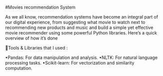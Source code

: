 #Movies recommendation System

As we all know, recommendation systems have become an integral part of our digital experience, from suggesting what movie to watch next to recommending new products and music and build a simple yet effective movie recommender using some powerful Python libraries. Here’s a quick overview of how it’s done

 🔰Tools & Libraries that I used :

•Pandas: For data manipulation and analysis.
•NLTK: For natural language processing tasks.
•Scikit-learn: For vectorization and similarity computation.
